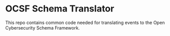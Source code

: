# OCSF Schema Translator

This repo contains common code needed for translating events to the Open Cybersecurity Schema
Framework.
